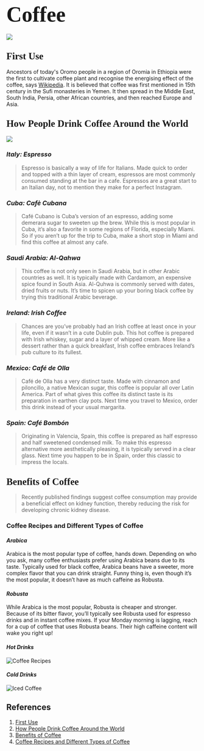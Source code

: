# **<span style="font-family:'Apple Chancery';font-size: 2em;">Coffee</span>**

![](https://images.theconversation.com/files/254313/original/file-20190117-32825-1mio4p5.jpg?ixlib=rb-1.1.0&q=45&auto=format&w=1200&h=675.0&fit=crop)



## **<span style="font-family:'Apple Chancery';font-size: 1.2em;">First Use</span>** 

Ancestors of today's Oromo people in a region of Oromia in Ethiopia were the first to cultivate coffee plant and recognise the energising effect of the coffee, says [Wikipedia](https://en.wikipedia.org/wiki/History_of_coffee). It is believed that coffee was first mentioned in 15th century in the Sufi monasteries in Yemen. It then spread in the Middle East, South India, Persia, other African countries, and then reached Europe and Asia. 



## **<span style="font-family:'Apple Chancery';font-size: 1.2em;">How People Drink Coffee Around the World</span>**

![](https://brewminate.com/wp-content/uploads/2019/01/012319-02-History-Coffee.jpg)

### **_Italy: Espresso_** 

> Espresso is basically a way of life for Italians. Made quick to order and topped with a thin layer of cream, espressos are most commonly consumed standing at the bar in a cafe. Espressos are a great start to an Italian day, not to mention they make for a perfect Instagram.



### **_Cuba: Cafè Cubana_**

> Café Cubano is Cuba’s version of an espresso, adding some demerara sugar to sweeten up the brew. While this is most popular in Cuba, it’s also a favorite in some regions of Florida, especially Miami. So if you aren’t up for the trip to Cuba, make a short stop in Miami and find this coffee at almost any cafe.



### **_Saudi Arabia: Al-Qahwa_**

> This coffee is not only seen in Saudi Arabia, but in other Arabic countries as well. It is typically made with Cardamom, an expensive spice found in South Asia. Al-Quhwa is commonly served with dates, dried fruits or nuts. It’s time to spicen up your boring black coffee by trying this traditional Arabic beverage.



### **_Ireland: Irish Coffee_**

> Chances are you’ve probably had an Irish coffee at least once in your life, even if it wasn’t in a cute Dublin pub. This hot coffee is prepared with Irish whiskey, sugar and a layer of whipped cream. More like a dessert rather than a quick breakfast, Irish coffee embraces Ireland’s pub culture to its fullest.



### **_Mexico: Café de Olla_**

> Café de Olla has a very distinct taste. Made with cinnamon and piloncillo, a native Mexican sugar, this coffee is popular all over Latin America. Part of what gives this coffee its distinct taste is its preparation in earthen clay pots. Next time you travel to Mexico, order this drink instead of your usual margarita.



### **_Spain: Café Bombón_**

> Originating in Valencia, Spain, this coffee is prepared as half espresso and half sweetened condensed milk. To make this espresso alternative more aesthetically pleasing, it is typically served in a clear glass. Next time you happen to be in Spain, order this classic to impress the locals.



## **<span style="font-family:'Apple Chancery';font-size: 1.2em;">Benefits of Coffee</span>**

> Recently published findings suggest coffee consumption may provide a beneficial effect on kidney function, thereby reducing the risk for developing chronic kidney disease. 



### **Coffee Recipes and Different Types of Coffee** 

####  _Arabica_

Arabica is the most popular type of coffee, hands down. Depending on who you ask, many coffee enthusiasts prefer using Arabica beans due to its taste. Typically used for black coffee, Arabica beans have a sweeter, more complex flavor that you can drink straight. Funny thing is, even though it’s the most popular, it doesn’t have as much caffeine as Robusta.

#### _Robusta_

While Arabica is the most popular, Robusta is cheaper and stronger. Because of its bitter flavor, you’ll typically see Robusta used for espresso drinks and in instant coffee mixes. If your Monday morning is lagging, reach for a cup of coffee that uses Robusta beans. Their high caffeine content will wake you right up!

#### _Hot Drinks_

![Coffee Recipes](https://www.tasteofhome.com/wp-content/uploads/2020/02/Types-of-Coffee-Drinks_1200X1200.jpg?fit=680,680)



#### _Cold Drinks_ 

![Iced Coffee](https://www.tasteofhome.com/wp-content/uploads/2020/02/Types-of-iced-Coffee-2_1200X1200.jpg?resize=700,700)



## References

1. [First Use](https://en.wikipedia.org/wiki/History_of_coffee)
2. [How People Drink Coffee Around the World](https://spoonuniversity.com/lifestyle/why-you-should-actually-be-drinking-coffee-before-a-nap)
3. [Benefits of Coffee](https://www.healio.com/news/nephrology/20191211/coffee-may-reduce-risk-for-kidney-disease)
4. [Coffee Recipes and Different Types of Coffee ](https://www.tasteofhome.com/article/types-of-coffee/) 

